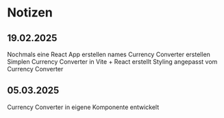 # Notizen

## 19.02.2025
Nochmals eine React App erstellen names Currency Converter erstellen
Simplen Currency Converter in Vite + React erstellt
Styling angepasst vom Currency Converter

## 05.03.2025
Currency Converter in eigene Komponente entwickelt